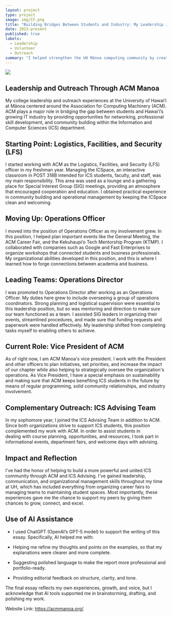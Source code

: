 ```yaml
---
layout: project
type: project
image: img/CF.png
title: "Building Bridges Between Students and Industry: My Leadership Journey"
date: 2023-present
published: true
labels:
  - Leadership
  - Volunteer
  - Outreach
summary: "I helped strengthen the UH Mānoa computing community by creating opportunities, fostering industry ties, and supporting student growth."
---
```


<img class="img-fluid" src="../img/Group.JPG">

## Leadership and Outreach Through ACM Manoa

My college leadership and outreach experiences at the University of Hawai‘i at Mānoa centered around the Association for Computing Machinery (ACM). ACM plays a major role in bridging the gap between students and Hawai‘i’s growing IT industry by providing opportunities for networking, professional skill development, and community building within the Information and Computer Sciences (ICS) department.

## Starting Point: Logistics, Facilities, and Security (LFS)

I started working with ACM as the Logistics, Facilities, and Security (LFS) officer in my freshman year. Managing the ICSpace, an interactive classroom in POST 318B intended for ICS students, faculty, and staff, was my main responsibility. This area was used as a lounge and a gathering place for Special Interest Group (SIG) meetings, providing an atmosphere that encouraged cooperation and education. I obtained practical experience in community building and operational management by keeping the ICSpace clean and welcoming.

## Moving Up: Operations Officer

I moved into the position of Operations Officer as my involvement grew. In this position, I helped plan important events like the General Meeting, the ACM Career Fair, and the Kekuhaupi‘o Tech Mentorship Program (KTMP). I collaborated with companies such as Google and Fast Enterprises to organize workshops that connected students and business professionals. My organizational abilities developed in this position, and this is where I learned how to forge connections between academia and business.

## Leading Teams: Operations Director

I was promoted to Operations Director after working as an Operations Officer. My duties here grew to include overseeing a group of operations coordinators. Strong planning and logistical supervision were essential to this leadership position, but so was mentoring and direction to make sure our team functioned as a team. I assisted SIG leaders in organizing their events, streamlined procedures, and made sure that funding requests and paperwork were handled effectively. My leadership shifted from completing tasks myself to enabling others to achieve.

## Current Role: Vice President of ACM

As of right now, I am ACM Manoa's vice president. I work with the President and other officers to plan initiatives, set priorities, and increase the impact of our chapter while also helping to strategically oversee the organization's operations. As Vice President, I have a special emphasis on sustainability and making sure that ACM keeps benefiting ICS students in the future by means of regular programming, solid community relationships, and industry involvement.

## Complementary Outreach: ICS Advising Team

In my sophomore year, I joined the ICS Advising Team in addition to ACM. Since both organizations strive to support ICS students, this position complemented my work with ACM. In order to assist students in dealing with course planning, opportunities, and resources, I took part in informational events, department fairs, and welcome days with advising.

## Impact and Reflection

I've had the honor of helping to build a more powerful and united ICS community through ACM and ICS Advising. I've gained leadership, communication, and organizational management skills throughout my time at UH, which has included everything from organizing career fairs to managing teams to maintaining student spaces. Most importantly, these experiences gave me the chance to support my peers by giving them chances to grow, connect, and excel.

## Use of AI Assistance

- I used ChatGPT (OpenAI’s GPT-5 model) to support the writing of this essay. Specifically, AI helped me with:

- Helping me refine my thoughts and points on the examples, so that my explanations were clearer and more complete.

- Suggesting polished language to make the report more professional and portfolio-ready.

- Providing editorial feedback on structure, clarity, and tone.

The final essay reflects my own experiences, growth, and voice, but I acknowledge that AI tools supported me in brainstorming, drafting, and polishing my work.

Website Link: <a href="https://acmmanoa.org/"><i class="large github icon "></i>https://acmmanoa.org/</a>
